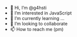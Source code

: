 - 👋 Hi, I’m @g4hsti
- 👀 I’m interested in JavaScript
- 🌱 I’m currently learning ...
- 💞️ I’m looking to collaborate
- 📫 How to reach me (pm)
